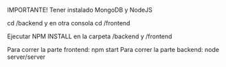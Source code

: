 
IMPORTANTE!
Tener instalado MongoDB y NodeJS

cd /backend y en otra consola cd /frontend

Ejecutar NPM INSTALL en la carpeta /backend y /frontend

Para correr la parte frontend: npm start
Para correr la parte backend: node server/server

